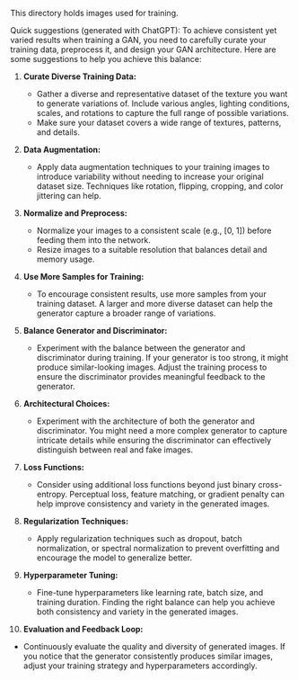 This directory holds images used for training.

Quick suggestions (generated with ChatGPT):
To achieve consistent yet varied results when training a GAN, you need to carefully curate your training data, preprocess it, and design your GAN architecture. Here are some suggestions to help you achieve this balance:

1. **Curate Diverse Training Data:**
   - Gather a diverse and representative dataset of the texture you want to generate variations of. Include various angles, lighting conditions, scales, and rotations to capture the full range of possible variations.
   - Make sure your dataset covers a wide range of textures, patterns, and details.

2. **Data Augmentation:**
   - Apply data augmentation techniques to your training images to introduce variability without needing to increase your original dataset size. Techniques like rotation, flipping, cropping, and color jittering can help.

3. **Normalize and Preprocess:**
   - Normalize your images to a consistent scale (e.g., [0, 1]) before feeding them into the network.
   - Resize images to a suitable resolution that balances detail and memory usage.

4. **Use More Samples for Training:**
   - To encourage consistent results, use more samples from your training dataset. A larger and more diverse dataset can help the generator capture a broader range of variations.

5. **Balance Generator and Discriminator:**
   - Experiment with the balance between the generator and discriminator during training. If your generator is too strong, it might produce similar-looking images. Adjust the training process to ensure the discriminator provides meaningful feedback to the generator.

6. **Architectural Choices:**
   - Experiment with the architecture of both the generator and discriminator. You might need a more complex generator to capture intricate details while ensuring the discriminator can effectively distinguish between real and fake images.

7. **Loss Functions:**
   - Consider using additional loss functions beyond just binary cross-entropy. Perceptual loss, feature matching, or gradient penalty can help improve consistency and variety in the generated images.

8. **Regularization Techniques:**
   - Apply regularization techniques such as dropout, batch normalization, or spectral normalization to prevent overfitting and encourage the model to generalize better.

9. **Hyperparameter Tuning:**
   - Fine-tune hyperparameters like learning rate, batch size, and training duration. Finding the right balance can help you achieve both consistency and variety in the generated images.

10. **Evaluation and Feedback Loop:**
   - Continuously evaluate the quality and diversity of generated images. If you notice that the generator consistently produces similar images, adjust your training strategy and hyperparameters accordingly.
